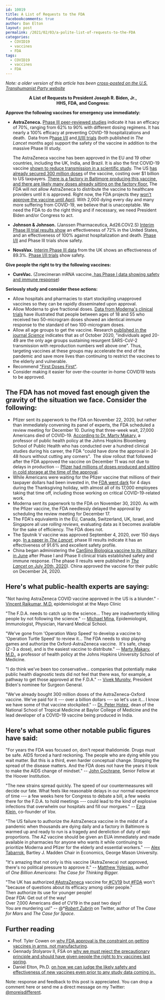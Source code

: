 ```yaml
---
id: 10019
title: A List of Requests to the FDA
facebookcomments: true
author: Dan Elton
layout: post
permalink: /2021/02/03/a-polite-list-of-requests-to-the-FDA
categories:
  - COVID19
  - vaccines
  - FDA
tags:
  - COVID19
  - vaccines
  - FDA
---
```


*Note: a older version of this article has been [cross-posted on the U.S. Transhumanist Party website](http://transhumanist-party.org/2021/02/03/requests-to-the-fda/)*

**<center>A List of Requests to President Joseph R. Biden, Jr.,<br/>
HHS, FDA, and Congress:</center>**

**Approve the following vaccines for emergency use immediately:**

-   **AstraZeneca.** [Phase III peer-reviewed studies](https://www.thelancet.com/journals/lancet/article/PIIS0140-6736(20)32661-1/fulltext) indicate it has an efficacy of 70%, ranging from 62% to 90% with different dosing regimens. It has nearly a 100% efficacy at preventing COVID-19 hospitalizations and death.  Data from P[hase I/II](https://www.thelancet.com/journals/lancet/article/PIIS0140-6736(20)31604-4/fulltext) and[ II/III trials](https://www.thelancet.com/journals/lancet/article/PIIS0140-6736(20)32466-1/fulltext) (both published in *The Lancet* months ago) support the safety of the vaccine in addition to the massive Phase III study.

    The AstraZeneca vaccine has been approved in the EU and 19 other countries, including the UK, India, and Brazil. It is also the first COVID-19 vaccine [shown to reduce transmission in a scientific study](https://papers.ssrn.com/sol3/papers.cfm?abstract_id=3777268). The US [has already secured 300 million doses](https://www.reuters.com/article/us-health-coronavirus-astrazeneca/u-s-secures-300-million-doses-of-potential-astrazeneca-covid-19-vaccine-idUSKBN22X0J9) of the vaccine, costing over $1 billion to US taxpayers. [There is a factory in Baltimore producing this vaccine, and there are likely many doses already sitting on the factory floor.](https://www.baltimoresun.com/coronavirus/bs-pr-hs-making-more-vaccine-20210129-5dmn7hxib5dm3hyuiohxb7iibe-story.html) The FDA will not allow AstraZeneca to distribute the vaccine to healthcare providers until it is approved. Right now, the FDA projects they [won't approve the vaccine until April](https://www.reuters.com/article/us-health-coronavirus-usa-astrazeneca/emergency-u-s-authorization-for-astrazeneca-covid-19-vaccine-likely-in-april-idUSKBN29420M). With 2,000 dying every day and many more suffering from COVID-19, we believe that is unacceptable. We need the FDA to do the right thing and if necessary, we need President Biden and/or Congress to act.
-   **Johnson & Johnson.** (Janssen Pharmaceutica, Ad26.COV2.S) [Interim Phase III trial results show](https://www.jnj.com/johnson-johnson-announces-single-shot-janssen-covid-19-vaccine-candidate-met-primary-endpoints-in-interim-analysis-of-its-phase-3-ensemble-trial) an effectiveness of 72% in the United States, and an effectiveness of 100% against hospitalization and death. [Phase I/II](https://www.nejm.org/doi/10.1056/NEJMoa2034201) and Phase III trials show safety.

-   **NovaVax.** [Interim Phase III data](https://ir.novavax.com/news-releases/news-release-details/novavax-covid-19-vaccine-demonstrates-893-efficacy-uk-phase-3) from the UK shows an effectiveness of 89.3%. [Phase I/II trials](https://www.nejm.org/doi/10.1056/NEJMoa2026920) show safety.

**Give people the right to try the following vaccines:**

-   **CureVac.** (Zorecimeran mRNA vaccine,[ has Phase I data showing safety and immune response](https://www.medrxiv.org/content/10.1101/2020.11.09.20228551v1))

**Seriously study and consider these actions:**

-   Allow hospitals and pharmacies to start stockpiling unapproved vaccines so they can be rapidly disseminated upon approval. 
-   Allow Moderna to give fractional doses. [Data from Moderna's clinical trials](https://www.fda.gov/media/144434/download) have illustrated that people between ages of 18 and 55 who received two 50-microgram doses showed an identical immune response to the standard of two 100-microgram doses.
-   Allow all age groups to get the vaccine. Research [published in the journal *Science*](https://science.sciencemag.org/content/early/2021/02/01/science.abe8372) indicates that as of October 2020, "individuals aged 20-49 are the only age groups sustaining resurgent SARS-CoV-2 transmission with reproduction numbers well above one". Thus, targeting vaccines at these groups may accelerate the end of the pandemic and save more lives than continuing to restrict the vaccines to the elderly and vulnerable.
-   Recommend ["First Doses First"](https://marginalrevolution.com/marginalrevolution/author/alex-tabarrok).
-   Consider making it easier for over-the-counter in-home COVID19 tests to be approved.

## The FDA has not moved fast enough given the gravity of the situation we face. Consider the following:

-   Pfizer sent its paperwork to the FDA on November 22, 2020, but rather than immediately convening its panel of experts, the FDA scheduled a review meeting for December 10. During that three-week wait, 27,000 Americans died of COVID-19. [According to Dr. Marty Makary](https://thedispatch.com/p/fda-career-staff-are-delaying-the), a professor of public health policy at the Johns Hopkins Bloomberg School of Public Health who has conducted over a hundred clinical studies during his career, the FDA "could have done the approval in 24-48 hours without cutting any corners".  The slow rollout that followed after the FDA approved the vaccine on December 11 was not due to delays in production -- [Pfizer had millions of doses produced and sitting in cold storage at the time of the approval](https://www.huffpost.com/entry/pfizer-warehouse-doses-trump-administration_n_5fdbe0c4c5b6094c0ff08c4a?guccounter=1&guce_referrer=aHR0cHM6Ly93d3cuZ29vZ2xlLmNvbS8&guce_referrer_sig=AQAAANbR5l4y6cgyc0rgXIvrarHT-q9kvsm6ZeYRZqhNto9A_P0fNZWrN-qJ1RV_XhMeQv501l0X2LtNIqd7XLZCuto2kKtvj1llNcShaGezae93s2r_Cy9nYm3oQgQPnv9GO_tS6qE6kOI67KYbrT86PiwH1RQgtxqKJMPNbJ-fkN6O). 
-   While Americans were waiting for the Pfizer vaccine that millions of their taxpayer dollars had been invested in, the [FDA went dark](https://thedispatch.com/p/fda-career-staff-are-delaying-the) for 4 days during the Thanksgiving holiday, with almost all of its 17,000 employees taking that time off, including those working on critical COVID-19-related work. 
-   Moderna sent its paperwork to the FDA on November 30, 2020. As with the Pfizer vaccine, the FDA needlessly delayed the approval by scheduling the review meeting for December 17. 
-   The FDA's equivalents in the EU, Canada, Switzerland, UK, Israel, and Singapore all use *rolling reviews*, evaluating data as it becomes available for the sake of efficiency. The FDA does not. 
-   The Sputnik V vaccine was approved September 4, 2020, over 150 days ago. [In a paper in *The Lancet*](https://www.thelancet.com/journals/lancet/article/PIIS0140-6736(21)00234-8/fulltext), phase III results indicate it has an effectiveness of 91.6% and excellent safety profile. 
-   China began administering the [CanSino Biologica vaccine to its military in June](https://www.reuters.com/article/us-health-coronavirus-china-vaccine/cansinos-covid-19-vaccine-candidate-approved-for-military-use-in-china-idUSKBN2400DZ) after Phase I and Phase II clinical trials established safety and immune response. (The phase II results were published in [*The Lancet* on July 20th, 2020](https://www.thelancet.com/journals/lancet/article/PIIS0140-6736(20)31605-6/fulltext)). China approved the vaccine for their public on December 24, 2020. 

## Here's what public-health experts are saying:

"Not having AstraZeneca COVID vaccine approved in the US is a blunder." - [Vincent Rajkumar, M.D.](https://twitter.com/VincentRK/status/1356951394104786946) epidemiologist at the Mayo Clinic

"The F.D.A. needs to catch up to the science... They are inadvertently killing people by not following the science." -- [Michael Mina](https://www.nytimes.com/2021/01/28/opinion/new-covid-strain.html), Epidemiologist, Immunologist, Physician, Harvard Medical School.

"We've gone from 'Operation Warp Speed' to develop a vaccine to 'Operation Turtle Speed' to review it... The FDA needs to stop playing games and authorize the Oxford-AstraZeneca vaccine.  It's safe, cheap ($2-$3 a dose), and is the easiest vaccine to distribute." -- [Marty Makary, M.D.](https://www.foxnews.com/opinion/covid-vaccinations-too-slow-dr-marty-makary), a professor of health policy at the Johns Hopkins University School of Medicine. 

"I do think we've been too conservative... companies that potentially make public health diagnostic tests did not feel that there was, for example, a pathway to get those approved at the F.D.A." -- [Vivek Murphy](https://www.nytimes.com/2021/01/26/opinion/ezra-klein-podcast-vivek-murthy.html?showTranscript=1), President Biden's nominee for Surgeon General.

"We've already bought 300 million doses of the AstraZeneca-Oxford vaccine. We've paid for it --- over a billion dollars --- so let's use it... I know we have some of that vaccine stockpiled." -- [Dr. Peter Hotez](https://www.houstonchronicle.com/news/houston-texas/health/article/hotez-covid-vaccine-variant-Q-A-texas-biden-admin-15906950.php?utm_campaign=CMS%20Sharing%20Tools%20(Premium)&utm_source=t.co&utm_medium=referral), dean of the National School of Tropical Medicine at Baylor College of Medicine and the lead developer of a COVID-19 vaccine being produced in India.


## Here's what some other notable public figures have said:

"For years the FDA was focused on, don't repeat thalidomide. Drugs must be safe. AIDS forced a hard reckoning. The people who are dying while you wait matter. But this is a third, even harder conceptual change. Stopping the spread of the disease matters. And the FDA does not have the years it took to make the AIDS change of mindset." -- [John Cochrane](https://johnhcochrane.blogspot.com/2021/01/fda-vs-astra-zeneca-bureaucracy-vs.html?spref=tw), Senior Fellow at the Hoover Institution. 

"The new strains spread quickly. The speed of our countermeasures will decide our fate. What feels like reasonable delays in our normal experience of time --- a few weeks here for Congress to debate a bill, a few weeks there for the F.D.A. to hold meetings --- could lead to the kind of explosive infections that overwhelm our hospitals and fill our morgues." -- [Ezra Klein,](https://www.nytimes.com/2021/01/28/opinion/new-covid-strain.html) co-founder of *Vox.*

"The US failure to authorize the AstraZeneca vaccine in the midst of a pandemic when thousands are dying daily and a factory in Baltimore is warmed up and ready to run is a tragedy and dereliction of duty of epic proportions. The AZ vaccine should be given an EUA immediately and made available in pharmacies for anyone who wants it while continuing to prioritize Moderna and Pfizer for the elderly and essential workers." --- [Alex Tabarrok](https://marginalrevolution.com/marginalrevolution/2021/01/pascal-soriot-on-first-doses-first.html), Bartley J. Madden Chair in Economics, George Mason University. 

"It's amazing that not only is this vaccine (AstraZeneca) not approved, there's no political pressure to approve it." -- [Matthew Yglesias](https://twitter.com/mattyglesias/status/1356935647580327937), author of *One Billion Americans*: *The Case for Thinking Bigger.*

"The UK has authorized[ #AstraZeneca](https://twitter.com/hashtag/AstraZeneca?src=hashtag_click) vaccine for[ #CV19](https://twitter.com/hashtag/CV19?src=hashtag_click) but[ #FDA](https://twitter.com/hashtag/FDA?src=hashtag_click) won't "because of questions about its efficacy among older people."\
Then authorize its use for younger people!\
Dear FDA: Get out of the way!\
Over 7,000 Americans died of CV19 in the past two days!\
You are murdering us!" -- @*[*Robert Zubrin*](https://twitter.com/robert_zubrin/status/1344627427033550849) on Twitter, author of The *Case for Mars* and *The Case for Space*.

## Further reading

-   Prof. Tyler Cowen on [why FDA approval is the constraint on getting vaccines in arms, not manufacturing](https://marginalrevolution.com/marginalrevolution/2020/12/fallacies-about-constraints.html).  
-   Gennady Stolyarov II, FSA on [why we must reject the precautionary principle and should have given people the right to try vaccines last spring](https://transhumanist-party.org/2020/12/15/reject-precautionary-principle/). 
-   Daniel Elton, Ph.D. [on how we can judge the likely safety and effectiveness of new vaccines even prior to any study data coming in. ](http://www.moreisdifferent.com/2021/02/01/judging-vaccine-safety-and-rejecting-the-precautionary-principle)



Note: response and feedback to this post is appreciated. You can drop a comment here or send me a direct message on my Twitter: [@moreisdifferent](https://twitter.com/moreisdifferent).
